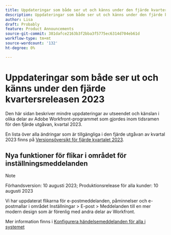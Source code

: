 ```yaml
---
title: Uppdateringar som både ser ut och känns under den fjärde kvartersreleasen 2023
description: Uppdateringar som både ser ut och känns under den fjärde kvartersreleasen 2023
author: Lisa
draft: Probably
feature: Product Announcements
source-git-commit: 381dafce2163b3f2bba3f5775ec6314d704eb61d
workflow-type: tm+mt
source-wordcount: '132'
ht-degree: 0%

---
```



# Uppdateringar som både ser ut och känns under den fjärde kvartersreleasen 2023

Den här sidan beskriver mindre uppdateringar av utseendet och känslan i olika delar av Adobe Workfront-programmet som gjordes inom tidsramen för den fjärde utgåvan, kvartal 2023.

En lista över alla ändringar som är tillgängliga i den fjärde utgåvan av kvartal 2023 finns på [Versionsöversikt för fjärde kvartalet 2023](/help/quicksilver/product-announcements/product-releases/23-q4-release-activity/23-q4-release-overview.md).

## Nya funktioner för flikar i området för inställningsmeddelanden

>[!NOTE]
>
>Förhandsversion: 10 augusti 2023; Produktionsrelease för alla kunder: 10 augusti 2023

Vi har uppdaterat flikarna för e-postmeddelanden, påminnelser och e-postmallar i området Inställningar > E-post > Meddelanden till en mer modern design som är förenlig med andra delar av Workfront.

Mer information finns i [Konfigurera händelsemeddelanden för alla i systemet](/help/quicksilver/administration-and-setup/manage-workfront/emails/configure-event-notifications-for-everyone-in-the-system.md)
